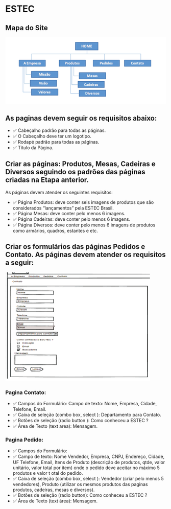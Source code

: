 # ESTEC

## Mapa do Site
![](src/image/mapa-do-site.png)

## As paginas devem seguir os requisitos abaixo:
 - ✅  Cabeçalho padrão para todas as páginas.
 - ✅  O Cabeçalho deve ter um logotipo.
 - ✅ Rodapé padrão para todas as páginas.
 - ✅ Título da Página.

 ## Criar as páginas: Produtos, Mesas, Cadeiras e Diversos seguindo os padrões das páginas criadas na Etapa anterior.
As páginas devem atender os seguintes requisitos:
 - ✅ Página Produtos: deve conter seis imagens de produtos que são considerados “lançamentos” pela ESTEC Brasil.
- ✅ Página Mesas: deve conter pelo menos 6 imagens.
- ✅ Página Cadeiras: deve conter pelo menos 6 imagens.
- ✅ Página Diversos: deve conter pelo menos 6 imagens de produtos como armários, quadros, estantes e etc.

## Criar os formulários das páginas Pedidos e Contato. As páginas devem atender os requisitos a seguir:
 ![](src/image/formulario.png)
### Pagina Contato:
- ✅ Campos do Formulário: Campo de texto: Nome, Empresa, Cidade, Telefone, Email.
- ✅ Caixa de seleção (combo box, select ): Departamento para Contato.
- ✅ Botões de seleção (radio button ): Como conheceu a ESTEC ?
- ✅ Área de Texto (text area): Mensagem.

### Pagina Pedido:
- ✅ Campos do Formulário:
- ✅ Campo de texto: Nome Vendedor, Empresa, CNPJ, Endereço, Cidade, UF
Telefone, Email, Itens de Produto (descrição de produtos, qtde, valor unitário, valor
total por item) onde o pedido deve aceitar no máximo 5 produtos e valor t otal do
pedido.
- ✅ Caixa de seleção (combo box, select ): Vendedor (criar pelo menos 5
vendedores), Produto (utilizar os mesmos produtos das paginas produtos, cadeiras,
mesas e diversos).
- ✅ Botões de seleção (radio button): Como conheceu a ESTEC ?
- ✅ Área de Texto (text área): Mensagem.